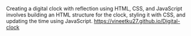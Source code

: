 Creating a digital clock with reflection using HTML, CSS, and JavaScript involves building an HTML structure for the clock, styling it with CSS, and updating the time using JavaScript.
https://vineetku27.github.io/Digital-clock
